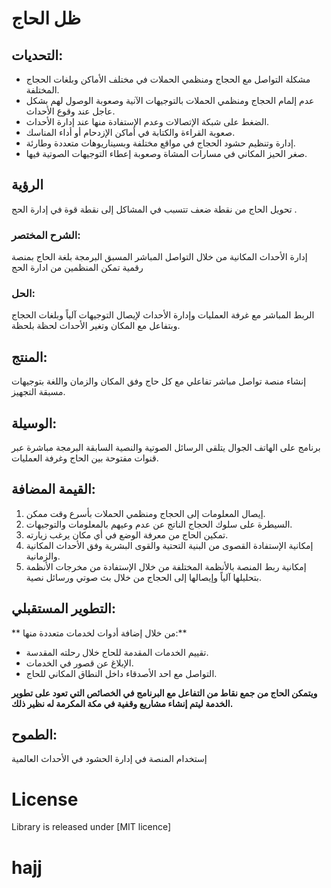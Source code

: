 # ظل الحاج

## التحديات:
* مشكلة التواصل مع الحجاج ومنظمي الحملات في مختلف الأماكن وبلغات الحجاج المختلفة.
* عدم إلمام الحجاج ومنظمي الحملات بالتوجيهات الآنية وصعوبة الوصول لهم بشكل عاجل عند وقوع الأحداث.
* الضغط على شبكة الإتصالات وعدم الإستفادة منها عند إدارة الأحداث.
* صعوبة القراءة والكتابة في أماكن الإزدحام أو أداء المناسك.
* إدارة وتنظيم حشود الحجاج في مواقع مختلفة وبسيناريوهات متعددة وطارئة.
* صغر الحيز المكاني في مسارات المشاة وصعوبة إعطاء التوجيهات الصوتية فيها.

## الرؤية
تحويل الحاج من نقطة ضعف تتسبب في المشاكل إلى نقطة قوة في إدارة الحج .

### الشرح المختصر:
إدارة الأحداث المكانية من خلال التواصل المباشر المسبق البرمجة بلغة الحاج بمنصة رقمية تمكن المنظمين من ادارة الحج

### الحل:
الربط المباشر مع غرفة العمليات وإدارة الأحداث لإيصال التوجيهات آلياً وبلغات الحجاج وبتفاعل مع المكان وتغير الأحداث لحظة بلحظة.

## المنتج:
إنشاء منصة تواصل مباشر تفاعلي مع كل حاج وفق المكان والزمان واللغة بتوجيهات مسبقة التجهيز.
## الوسيلة:
برنامج على الهاتف الجوال يتلقى الرسائل الصوتية والنصية السابقة البرمجة مباشرة عبر قنوات مفتوحة بين الحاج وغرفة العمليات.

## القيمة المضافة:
1. إيصال المعلومات إلى الحجاج ومنظمي الحملات بأسرع وقت ممكن.
2. السيطرة على سلوك الحجاج الناتج عن عدم وعيهم بالمعلومات والتوجيهات.
3. تمكين الحاج من معرفة الوضع في أي مكان يرغب زيارته.
4. إمكانية الإستفادة القصوى من البنية التحتية والقوى البشرية وفق الأحداث المكانية والزمانية.
5. إمكانية ربط المنصة بالأنظمة المختلفة من خلال الإستفادة من مخرجات الأنظمة بتحليلها آلياً وإيصالها إلى الحجاج من خلال بث صوتي ورسائل نصية. 

## التطوير المستقبلي:
** من خلال إضافة أدوات لخدمات متعددة منها:** 

* تقييم الخدمات المقدمة للحاج خلال رحلته المقدسة.
* الإبلاغ عن قصور في الخدمات.
* التواصل مع احد الأصدقاء داخل النطاق المكاني للحاج.

**ويتمكن الحاج من جمع نقاط من التفاعل مع البرنامج في الخصائص التي تعود على تطوير الخدمة ليتم إنشاء مشاريع وقفية في مكة المكرمة له نظير ذلك.**

## الطموح:
إستخدام المنصة في إدارة الحشود في الأحداث العالمية
# License
Library is released under [MIT licence]
# hajj
